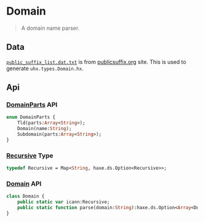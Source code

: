 # Domain

> A domain name parser.

## Data

[`public_suffix_list.dat.txt`](https://publicsuffix.org/list/public_suffix_list.dat) is from [publicsuffix.org](https://publicsuffix.org/) site. This is used to generate `uhx.types.Domain.hx`.

## Api

### [DomainParts](https://github.com/skial/domain-parser/blob/master/src/uhx/types/domains/DomainParts.hx) API

```Haxe
enum DomainParts {
    Tld(parts:Array<String>);
    Domain(name:String);
    Subdomain(parts:Array<String>);
}
```

### [Recursive](https://github.com/skial/domain-parser/blob/master/src/uhx/types/Recursive.hx) Type

```Haxe
typedef Recursive = Map<String, haxe.ds.Option<Recursive>>;
```

### [Domain](https://github.com/skial/domain-parser/blob/master/src/uhx/types/Domain.hx) API

```Haxe
class Domain {
    public static var icann:Recursive;
    public static function parse(domain:String):haxe.ds.Option<Array<DomainParts>>;
}
```
